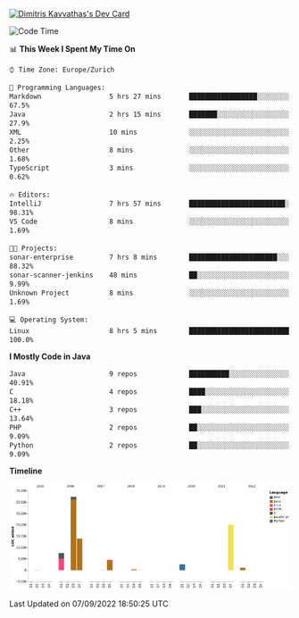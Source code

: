 <a href="https://app.daily.dev/JimR21"><img src="https://api.daily.dev/devcards/1a6ea627b9cf4de4a4f1b5f5cac8c85e.png?r=t8i" width="400" alt="Dimitris Kavvathas's Dev Card"/></a>

<!--START_SECTION:waka-->
![Code Time](http://img.shields.io/badge/Code%20Time-3%2C593%20hrs%2031%20mins-blue)

📊 **This Week I Spent My Time On** 

```text
⌚︎ Time Zone: Europe/Zurich

💬 Programming Languages: 
Markdown                 5 hrs 27 mins       █████████████████░░░░░░░░   67.5% 
Java                     2 hrs 15 mins       ███████░░░░░░░░░░░░░░░░░░   27.9% 
XML                      10 mins             ░░░░░░░░░░░░░░░░░░░░░░░░░   2.25% 
Other                    8 mins              ░░░░░░░░░░░░░░░░░░░░░░░░░   1.68% 
TypeScript               3 mins              ░░░░░░░░░░░░░░░░░░░░░░░░░   0.62%

🔥 Editors: 
IntelliJ                 7 hrs 57 mins       ████████████████████████░   98.31% 
VS Code                  8 mins              ░░░░░░░░░░░░░░░░░░░░░░░░░   1.69%

🐱‍💻 Projects: 
sonar-enterprise         7 hrs 8 mins        ██████████████████████░░░   88.32% 
sonar-scanner-jenkins    48 mins             ██░░░░░░░░░░░░░░░░░░░░░░░   9.99% 
Unknown Project          8 mins              ░░░░░░░░░░░░░░░░░░░░░░░░░   1.69%

💻 Operating System: 
Linux                    8 hrs 5 mins        █████████████████████████   100.0%

```

**I Mostly Code in Java** 

```text
Java                     9 repos             ██████████░░░░░░░░░░░░░░░   40.91% 
C                        4 repos             ████░░░░░░░░░░░░░░░░░░░░░   18.18% 
C++                      3 repos             ███░░░░░░░░░░░░░░░░░░░░░░   13.64% 
PHP                      2 repos             ██░░░░░░░░░░░░░░░░░░░░░░░   9.09% 
Python                   2 repos             ██░░░░░░░░░░░░░░░░░░░░░░░   9.09%

```


**Timeline**

![Chart not found](https://raw.githubusercontent.com/JimR21/JimR21/master/charts/bar_graph.png) 


 Last Updated on 07/09/2022 18:50:25 UTC
<!--END_SECTION:waka-->

<!--
**JimR21/JimR21** is a ✨ _special_ ✨ repository because its `README.md` (this file) appears on your GitHub profile.

Here are some ideas to get you started:

- 🔭 I’m currently working on ...
- 🌱 I’m currently learning ...
- 👯 I’m looking to collaborate on ...
- 🤔 I’m looking for help with ...
- 💬 Ask me about ...
- 📫 How to reach me: ...
- 😄 Pronouns: ...
- ⚡ Fun fact: ...
-->
